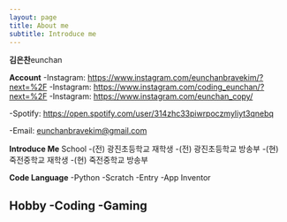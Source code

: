 ```yaml
---
layout: page
title: About me
subtitle: Introduce me
---
```


**김은찬**eunchan
  
**Account**
-Instagram: https://www.instagram.com/eunchanbravekim/?next=%2F
-Instagram: https://www.instagram.com/coding_eunchan/?next=%2F
-Instagram: https://www.instagram.com/eunchan_copy/
  
-Spotify: https://open.spotify.com/user/314zhc33piwrpoczmyliyt3qnebq
  
-Email: eunchanbravekim@gmail.com

**Introduce Me**
School
-(전) 광진초등학교 재학생
-(전) 광진초등학교 방송부
-(현) 죽전중학교 재학생
-(현) 죽전중학교 방송부
  
**Code Language**
-Python
-Scratch
-Entry
-App Inventor

**Hobby**
-Coding
-Gaming
-
